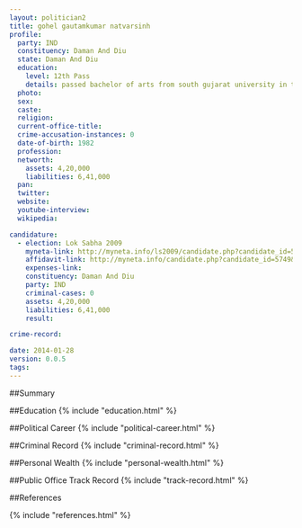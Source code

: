 ```yaml
---
layout: politician2
title: gohel gautamkumar natvarsinh
profile: 
  party: IND
  constituency: Daman And Diu
  state: Daman And Diu
  education: 
    level: 12th Pass
    details: passed bachelor of arts from south gujarat university in the year 2005
  photo: 
  sex: 
  caste: 
  religion: 
  current-office-title: 
  crime-accusation-instances: 0
  date-of-birth: 1982
  profession: 
  networth: 
    assets: 4,20,000
    liabilities: 6,41,000
  pan: 
  twitter: 
  website: 
  youtube-interview: 
  wikipedia: 

candidature: 
  - election: Lok Sabha 2009
    myneta-link: http://myneta.info/ls2009/candidate.php?candidate_id=5749
    affidavit-link: http://myneta.info/candidate.php?candidate_id=5749&scan=original
    expenses-link: 
    constituency: Daman And Diu 
    party: IND
    criminal-cases: 0
    assets: 4,20,000
    liabilities: 6,41,000
    result:  

crime-record: 

date: 2014-01-28
version: 0.0.5
tags: 
---
```

##Summary


##Education
{% include "education.html" %}


##Political Career
{% include "political-career.html" %}


##Criminal Record
{% include "criminal-record.html" %}


##Personal Wealth
{% include "personal-wealth.html" %}


##Public Office Track Record
{% include "track-record.html" %}


##References


{% include "references.html" %}